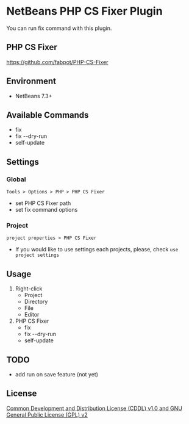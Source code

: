 # NetBeans PHP CS Fixer Plugin
You can run fix command with this plugin.

## PHP CS Fixer
https://github.com/fabpot/PHP-CS-Fixer

## Environment
- NetBeans 7.3+

## Available Commands
- fix
- fix --dry-run
- self-update

## Settings

### Global
 `Tools > Options > PHP > PHP CS Fixer`
- set PHP CS Fixer path
- set fix command options

### Project
`project properties > PHP CS Fixer`
- If you would like to use settings each projects, please, check `use project settings`

## Usage
1. Right-click
    - Project
    - Directory
    - File
    - Editor
2. PHP CS Fixer
    - fix
    - fix --dry-run
    - self-update


## TODO
- add run on save feature (not yet)

## License
[Common Development and Distribution License (CDDL) v1.0 and GNU General Public License (GPL) v2](http://netbeans.org/cddl-gplv2.html)